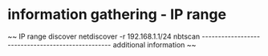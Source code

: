 <h1>information gathering - IP range </h1>
~~
IP range discover 
netdiscover -r 192.168.1.1/24
nbtscan  					--------------------------------------------------  additional information
~~
